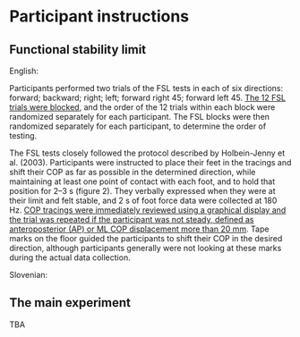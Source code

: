 # Participant instructions

## Functional stability limit

English:

Participants performed two trials of the FSL tests in each of six directions: forward; backward; right; left; forward right 45; forward left 45. <u>The 12 FSL trials were blocked</u>, and the order of the 12 trials within each block were randomized separately for each participant. The FSL blocks were then randomized separately for each participant, to determine the order of testing. 

The FSL tests closely followed the protocol described by Holbein-Jenny et al. (2003). Participants were instructed to place their feet in the tracings and shift their COP as far as possible in the determined direction, while maintaining at least one point of contact with each foot, and to hold that position for 2–3 s (figure 2). They verbally expressed when they were at their limit and felt stable, and 2 s of foot force data were collected at 180 Hz. <u>COP tracings were immediately reviewed using a graphical display and the trial was repeated if the participant was not steady, defined as anteroposterior (AP) or ML COP displacement more than 20 mm</u>. Tape marks on the floor guided the participants to shift their COP in the desired direction, although participants generally were not looking at these marks during the actual data collection.

Slovenian:


## The main experiment

TBA